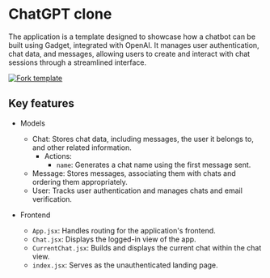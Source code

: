 # ChatGPT clone

The application is a template designed to showcase how a chatbot can be built using Gadget, integrated with OpenAI. It manages user authentication, chat data, and messages, allowing users to create and interact with chat sessions through a streamlined interface.

[![Fork template](https://img.shields.io/badge/Fork%20template-%233A0CFF?style=for-the-badge)](https://app.gadget.dev/auth/fork?domain=chatgpt-template.gadget.app)

## Key features

- Models

  - Chat: Stores chat data, including messages, the user it belongs to, and other related information.
    - Actions:
      - `name`: Generates a chat name using the first message sent.
  - Message: Stores messages, associating them with chats and ordering them appropriately.
  - User: Tracks user authentication and manages chats and email verification.

- Frontend

  - `App.jsx`: Handles routing for the application's frontend.
  - `Chat.jsx`: Displays the logged-in view of the app.
  - `CurrentChat.jsx`: Builds and displays the current chat within the chat view.
  - `index.jsx`: Serves as the unauthenticated landing page.
